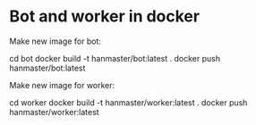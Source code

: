 # Bot and worker in docker

Make new image for bot:

cd bot
docker build -t hanmaster/bot:latest .
docker push hanmaster/bot:latest


Make new image for worker:

cd worker
docker build -t hanmaster/worker:latest .
docker push hanmaster/worker:latest